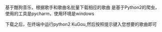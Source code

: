 基于酷狗音乐，根据歌手和歌曲名批量下载相应的歌曲
是基于Python2的爬虫，使用的工具是pycharm，使用环境是windows

下载之后，在终端中运行python2 KuGou,然后按照提示键入您想要的歌曲即可
